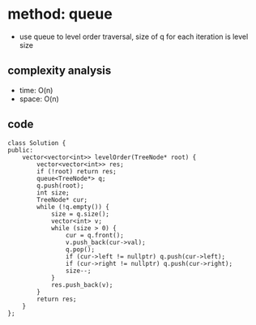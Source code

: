 # method: queue
- use queue to level order traversal, size of q for each iteration is level size

## complexity analysis
- time: O(n)
- space: O(n)

## code
```
class Solution {
public:
    vector<vector<int>> levelOrder(TreeNode* root) {
        vector<vector<int>> res;
        if (!root) return res;
        queue<TreeNode*> q;
        q.push(root);
        int size;
        TreeNode* cur;
        while (!q.empty()) {
            size = q.size();
            vector<int> v;
            while (size > 0) {
                cur = q.front();
                v.push_back(cur->val);
                q.pop();
                if (cur->left != nullptr) q.push(cur->left);
                if (cur->right != nullptr) q.push(cur->right);
                size--;
            }
            res.push_back(v);
        }
        return res;
    }
};
```
